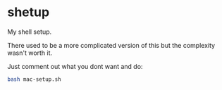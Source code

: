 # shetup
My shell setup.

There used to be a more complicated version of this but the complexity wasn't worth it.

Just comment out what you dont want and do:

```bash
bash mac-setup.sh
```
